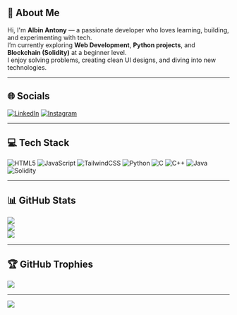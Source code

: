 ## 👋 About Me

Hi, I'm **Albin Antony** — a passionate developer who loves learning, building, and experimenting with tech.  
I’m currently exploring **Web Development**, **Python projects**, and **Blockchain (Solidity)** at a beginner level.  
I enjoy solving problems, creating clean UI designs, and diving into new technologies.

---

## 🌐 Socials
[![LinkedIn](https://img.shields.io/badge/LinkedIn-%230077B5.svg?logo=linkedin&logoColor=white)]((https://www.linkedin.com/in/albin-antony-02a75b236))  [![Instagram](https://img.shields.io/badge/Instagram-%23E4405F.svg?logo=Instagram&logoColor=white)](https://instagram.com/albin_ea)

---

## 💻 Tech Stack
![HTML5](https://img.shields.io/badge/html5-%23E34F26.svg?style=for-the-badge&logo=html5&logoColor=white)  ![JavaScript](https://img.shields.io/badge/javascript-%23323330.svg?style=for-the-badge&logo=javascript&logoColor=%23F7DF1E)  ![TailwindCSS](https://img.shields.io/badge/tailwindcss-%2338B2AC.svg?style=for-the-badge&logo=tailwind-css&logoColor=white)  ![Python](https://img.shields.io/badge/python-%233776AB.svg?style=for-the-badge&logo=python&logoColor=white)  ![C](https://img.shields.io/badge/c-%2300599C.svg?style=for-the-badge&logo=c&logoColor=white)  ![C++](https://img.shields.io/badge/c++-%2300599C.svg?style=for-the-badge&logo=c%2B%2B&logoColor=white)  ![Java](https://img.shields.io/badge/java-%23ED8B00.svg?style=for-the-badge&logo=openjdk&logoColor=white)  ![Solidity](https://img.shields.io/badge/solidity-%23363636.svg?style=for-the-badge&logo=solidity&logoColor=white)

---

## 📊 GitHub Stats
![](https://github-readme-stats.vercel.app/api?username=albinea&theme=highcontrast&hide_border=false&include_all_commits=true&count_private=true)  
![](https://nirzak-streak-stats.vercel.app/?user=albinea&theme=highcontrast&hide_border=false)  
![](https://github-readme-stats.vercel.app/api/top-langs/?username=albinea&theme=highcontrast&hide_border=false&layout=compact)

---

## 🏆 GitHub Trophies
![](https://github-profile-trophy.vercel.app/?username=albinea&theme=radical&no-frame=true&no-bg=false&margin-w=4)

---

[![](https://visitcount.itsvg.in/api?id=albinea&icon=2&color=0)](https://visitcount.itsvg.in)

